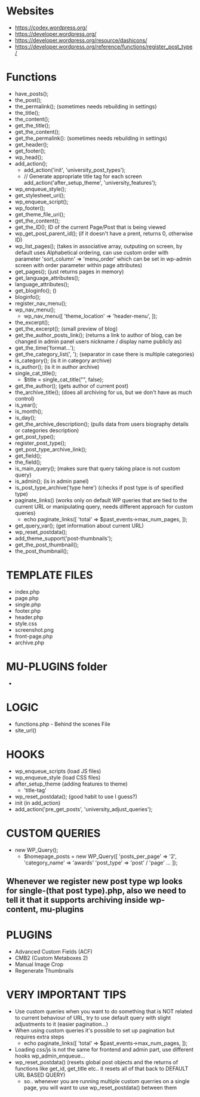 # Websites
- https://codex.wordpress.org/
- https://developer.wordpress.org/
- https://developer.wordpress.org/resource/dashicons/
- https://developer.wordpress.org/reference/functions/register_post_type/

# Functions
- have_posts();
- the_post();
- the_permalink(); (sometimes needs rebuilding in settings)
- the_title();
- the_content();
- get_the_title();
- get_the_content();
- get_the_permalink(): (sometimes needs rebuilding in settings)
- get_header();
- get_footer();
- wp_head();
- add_action();
  - add_action('init', 'university_post_types');
  - // Generate appropriate title tag for each screen
    add_action('after_setup_theme', 'university_features');
- wp_enqueue_style();
- get_stylesheet_uri();
- wp_enqueue_script();
- wp_footer();
- get_theme_file_uri();
- get_the_content();
- get_the_ID(); ID of the current Page/Post that is being viewed
- wp_get_post_parent_id(); (if it doesn't have a prent, returns 0, otherwise ID)
- wp_list_pages(); (takes in associative array, outputing on screen, by default uses Alphabetical ordering, can use custom order with parameter 'sort_column' => 'menu_order' which can be set in wp-admin screen with order parameter within page attributes)
- get_pages(); (just returns pages in memory)
- get_language_attributes();
- language_attributes();
- get_bloginfo(); (<body class="'.implode( ' ', get_body_class()).'">)
- bloginfo();
- register_nav_menu();
- wp_nav_menu();
  - wp_nav_menu([
    'theme_location' => 'header-menu',
    ]);
- the_excerpt();
- get_the_excerpt(); (small preview of blog)
- get_the_author_posts_link(); (returns a link to author of blog, can be changed in admin panel users nickname / display name publicly as)
- get_the_time('format...');
- get_the_category_list(', '); (separator in case there is multiple categories)
- is_category(); (is it in category archive)
- is_author(); (is it in author archive)
- single_cat_title();
  - $title = single_cat_title("", false);
- get_the_author(); (gets author of current post)
- the_archive_title(); (does all archiving for us, but we don't have as much control)
- is_year();
- is_month();
- is_day();
- get_the_archive_description(); (pulls data from users biography details or categories description)
- get_post_type();
- register_post_type();
- get_post_type_archive_link();
- get_field();
- the_field();
- is_main_query(); (makes sure that query taking place is not custom query)
- is_admin(); (is in admin panel)
- is_post_type_archive('type here') (checks if post type is of specified type)
- paginate_links() (works only on default WP queries that are tied to the current URL or manipulating query, needs different approach for custom queries)
  - echo paginate_links([
    'total' => $past_events->max_num_pages,
    ]);
- get_query_var(); (get information about current URL)
- wp_reset_postdata();
- add_theme_support('post-thumbnails');
- get_the_post_thumbnail();
- the_post_thumbnail();

# TEMPLATE FILES

- index.php
- page.php
- single.php
- footer.php
- header.php
- style.css
- screenshot.png
- front-page.php
- archive.php

# MU-PLUGINS folder
- 

# LOGIC
- functions.php - Behind the scenes File
- site_url()

# HOOKS
- wp_enqueue_scripts (load JS files)
- wp_enqueue_style (load CSS files)
- after_setup_theme (adding features to theme)
  - 'title-tag'
- wp_reset_postdata(); (good habit to use I guess?)
- init (in add_action)
- add_action('pre_get_posts', 'university_adjust_queries');

# CUSTOM QUERIES
- new WP_Query();
  - $homepage_posts = new WP_Query([
    'posts_per_page' => '2',
    'category_name' => 'awards'
    'post_type' => 'post' / 'page'
    ...
    ]);

## Whenever we register new post type wp looks for single-(that post type).php, also we need to tell it that it supports archiving inside wp-content, mu-plugins

# PLUGINS
- Advanced Custom Fields (ACF)
- CMB2 (Custom Metaboxes 2)
- Manual Image Crop
- Regenerate Thumbnails

# VERY IMPORTANT TIPS
- Use custom queries when you want to do something that is NOT related to current behaviour of URL, try to use default query with slight adjustments to it (easier pagination...)
- When using custom queries it's possible to set up pagination but requires extra steps
  - echo paginate_links([
    'total' => $past_events->max_num_pages,
    ]);
- Loading css/js is not the same for frontend and admin part, use different hooks wp_admin_enqueue...
- wp_reset_postdata() (resets global post objects and the returns of functions like get_id, get_title etc.. it resets all of that back to DEFAULT URL BASED QUERY)
  - so.. whenever you are running multiple custom querries on a single page, you will want to use wp_reset_postdata() between them